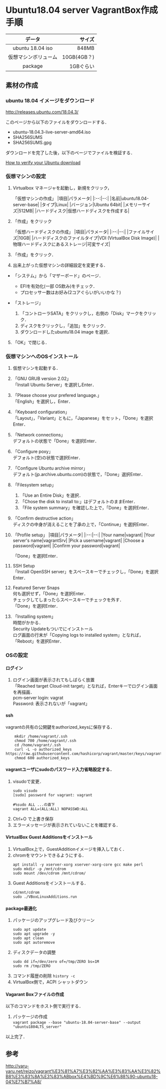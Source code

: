 # Ubuntu18.04 server VagrantBox作成手順

|データ|サイズ|
|:--:|--:|
|ubuntu 18.04 iso| 848MB|
|仮想マシンボリューム|10GB(4GB？)|
|package|1GBぐらい|

## 素材の作成
### ubuntu 18.04 イメージをダウンロード

http://releases.ubuntu.com/18.04.3/

このページから以下のファイルをダウンロードする．
 - ubuntu-18.04.3-live-server-amd64.iso
 - SHA256SUMS
 - SHA256SUMS.gpg

ダウンロードを完了した後，以下のページでファイルを検証する．

[How to verify your Ubuntu download](https://tutorials.ubuntu.com/tutorial/tutorial-how-to-verify-ubuntu?_ga=2.25597054.271205924.1567565680-498833213.1567565680#0)


### 仮想マシンの設定

1. Virtualbox マネージャを起動し，新規をクリック，

    「仮想マシンの作成」
    |項目|パラメータ|
    |:--:|--:|
    |名前|ubuntu18.04-server-base|
    |タイプ|Linux|
    |バージョン|Ubuntu 64bit|
    |メモリーサイズ|512MB|
    |ハードディスク|仮想ハードディスクを作成する|

2. 「作成」をクリック

    「仮想ハードディスクの作成」
    |項目|パラメータ|
    |:--:|--:| 
    |ファイルサイズ|10GB|
    |ハードディスクのファイルタイプ|VDI (VirtualBox Disk Image)|
    |物理ハードディスクにあるストレージ|可変サイズ|


3. 「作成」をクリック．

4. 出来上がった仮想マシンの詳細設定を変更する．
- 「システム」から「マザーボード」のページ．
    - EFIを有効化(一部 OS飲み)をチェック．
    - プロセッサー数はお好み(2コアぐらいがいいかな？)

- 「ストレージ」
    1. 「コントローラSATA」をクリックし，右側の「Disk」マークをクリック．
    2. ディスクをクリックし，「追加」をクリック．
    3. ダウンロードしたubuntu18.04 image を選択．

5. 「OK」で閉じる．


### 仮想マシンへのOSインストール
1. 仮想マシンを起動する．
2. 「GNU GRUB version 2.02」  
    「Install Ubuntu Server」を選択しEnter．
3. 「Please choose your prefered language.」  
    「English」を選択し，Enter．
4. 「Keyboard configuration」  
    「Layout」，「Variant」ともに，「Japanese」をセット，「Done」を選択Enter．
5. 「Network connections」  
    デフォルトの状態で「Done」を選択Enter．
6. 「Configure poxy」  
    デフォルト(空)の状態で選択Enter．
7. 「Configure Ubuntu archive mirror」  
    デフォルト(jp.archive.ubuntu.com)の状態で，「Done」選択Enter．
8. 「Filesystem setup」
    1. 「Use an Entire Disk」を選択．
    2. 「Chose the disk to install to:」はデフォルトのままEnter．
    3. 「File system summary」を確認した上で，「Done」を選択Enter．

9. 「Confirm destructive action」  
    ディスクの中身が消えることを了承の上で，「Continue」を選択Enter．

10. 「Profile setup」
    |項目|パラメータ|
    |:--:|--:|
    |Your name|vagrant|
    |Your server's name|vagrantSrv|
    |Pick a username|vagrant|
    |Choose a password|vagrant|
    |Confirm your password|vagrant|

    「Done」を選択Enter．

11. SSH Setup  
    「Install OpenSSH server」をスペースキーでチェックし，「Done」を選択Enter．

12. Featured Server Snaps  
    何も選択せず，「Done」を選択Enter．  
    チェックしてしまったらスペースキーでチェックを外す．  
    「Done」を選択Enter．

13. 「Installing system」  
    時間がかかる．  
    Security Updateもついでにインストール  
    ログ画面の行末が「Copying logs to installed system」となれば，「Reboot」を選択Enter．

### OSの設定

#### ログイン
1. ログイン画面が表示されてもしばらく放置  
    「Reached target Cloud-init target」となれば，Enterキーでログイン画面を再描画．  
    pcm-server login: vagrat  
    Password: 表示されないが「vagrant」

#### ssh

vagrantの共有の公開鍵をauthorized_keysに保存する．  
```
    mkdir /home/vagrant/.ssh
    chmod 700 /home/vagrant/.ssh
    cd /home/vagrant/.ssh
    curl -L -o authorized_keys https://raw.githubusercontent.com/hashicorp/vagrant/master/keys/vagrant.pub
    chmod 600 authorized_keys
```

#### vagrantユーザにsudoのパスワード入力省略設定する．

1. visudoで変更．
    ``` 
    sudo visudo 
    [sudo] password for vagrant: vagrant

    #%sudo ALL ...の直下
    vagrant ALL=(ALL:ALL) NOPASSWD:ALL
    ```
2. Ctrl+O で上書き保存
3. エラーメッセージが表示されていないことを確認する．

#### VirtualBox Guest Additionsをインストール
1. VirtualBox上で，GuestAdditionイメージを挿入しておく．
2. chromをマウントできるようにする．
    ```
    apt install -y xserver-xorg xserver-xorg-core gcc make perl
    sudo mkdir -p /mnt/cdrom
    sudo mount /dev/cdrom /mnt/cdrom/
    ```
3. Guest Additionsをインストールする．
    ```
    cd/mnt/cdrom
    sudo ./VBoxLinuxAdditions.run
    ```

#### package最適化
1. パッケージのアップグレード及びクリーン
    ```
    sudo apt update
    sudo apt upgrade -y
    sudo apt clean
    sudo apt autoremove
    ```
2. ディスクデータの調整
    ```
    sudo dd if=/dev/zero of=/tmp/ZERO bs=1M
    sudo rm /tmp/ZERO
    ```
3. コマンド履歴の削除 `history -c`
4. VirtualBox側で，ACPI シャットダウン

#### Vagarant Boxファイルの作成

以下のコマンドをホスト側で実行する．
1. パッケージの作成  
`vagrant package --base "ubuntu-18.04-server-base" --output "ubuntu1804LTS_server"`

以上完了．

## 参考
http://yaru-yaru.net/reizo/vagrant%E3%81%A7%E3%82%AA%E3%83%AA%E3%82%B8%E3%83%8A%E3%83%ABbox%E4%BD%9C%E6%88%90-ubuntu18-04%E7%B7%A8/
